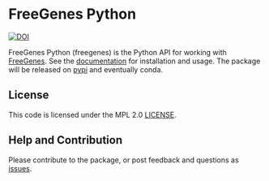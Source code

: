 # FreeGenes Python

[![DOI](https://zenodo.org/badge/203202406.svg)](https://zenodo.org/badge/latestdoi/203202406)

FreeGenes Python (freegenes) is the Python API for working with <a href="https://www.github.com/vsoch/freegenes" target="_blank">FreeGenes</a>. See
the [documentation](https://vsoch.github.io/freegenes) for installation and usage. The package
will be released on [pypi](https://pypi.org/project/freegenes/) and eventually conda.

## License

This code is licensed under the MPL 2.0 [LICENSE](LICENSE).

## Help and Contribution

Please contribute to the package, or post feedback and questions as <a href="https://github.com/vsoch/freegenes" target="_blank">issues</a>.
